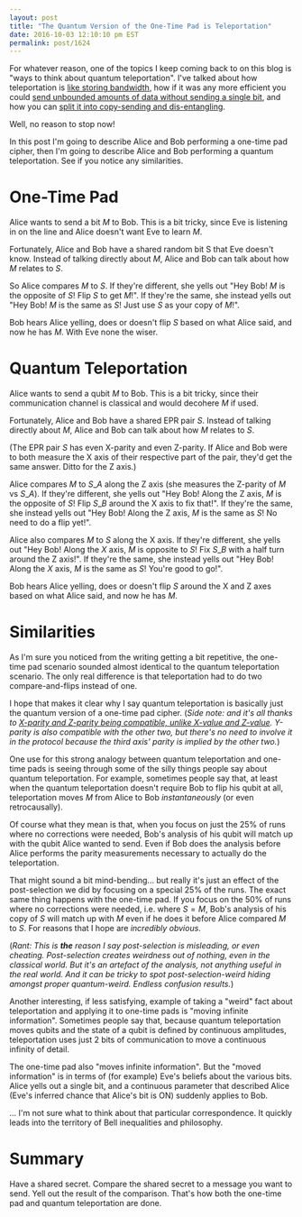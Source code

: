 ```yaml
---
layout: post
title: "The Quantum Version of the One-Time Pad is Teleportation"
date: 2016-10-03 12:10:10 pm EST
permalink: post/1624
---
```


For whatever reason, one of the topics I keep coming back to on this blog is "ways to think about quantum teleportation".
I've talked about how teleportation is [like storing bandwidth](/quantum/2014/05/11/Storing-Bandwidth-with-Quantum-Teleportation.html), how if it was any more efficient you could [send unbounded amounts of data without sending a single bit](/2016/05/29/ultra-dense-coding-allows-ftl.html), and how you can [split it into copy-sending and dis-entangling](/quantum/2015/12/28/Separating-Quantum-Teleportation.html).

Well, no reason to stop now!

In this post I'm going to describe Alice and Bob performing a one-time pad cipher, then I'm going to describe Alice and Bob performing a quantum teleportation.
See if you notice any similarities.

# One-Time Pad

Alice wants to send a bit $M$ to Bob.
This is a bit tricky, since Eve is listening in on the line and Alice doesn't want Eve to learn $M$.

Fortunately, Alice and Bob have a shared random bit S that Eve doesn't know.
Instead of talking directly about $M$, Alice and Bob can talk about how $M$ relates to $S$.

So Alice compares $M$ to $S$.
If they're different, she yells out "Hey Bob! $M$ is the opposite of $S$! Flip $S$ to get $M$!".
If they're the same, she instead yells out "Hey Bob! $M$ is the same as $S$! Just use $S$ as your copy of $M$!".

Bob hears Alice yelling, does or doesn't flip $S$ based on what Alice said, and now he has $M$.
With Eve none the wiser.

# Quantum Teleportation

Alice wants to send a qubit $M$ to Bob.
This is a bit tricky, since their communication channel is classical and would decohere $M$ if used.

Fortunately, Alice and Bob have a shared EPR pair $S$.
Instead of talking directly about $M$, Alice and Bob can talk about how $M$ relates to $S$.

(The EPR pair $S$ has even X-parity and even Z-parity.
If Alice and Bob were to both measure the X axis of their respective part of the pair, they'd get the same answer.
Ditto for the Z axis.)

Alice compares $M$ to $S\_A$ along the Z axis (she measures the Z-parity of $M$ vs $S\_A$).
If they're different, she yells out "Hey Bob! Along the Z axis, $M$ is the opposite of $S$! Flip $S\_B$ around the X axis to fix that!".
If they're the same, she instead yells out "Hey Bob! Along the Z axis, $M$ is the same as $S$! No need to do a flip yet!".

Alice also compares $M$ to $S$ along the X axis.
If they're different, she yells out "Hey Bob! Along the $X$ axis, $M$ is opposite to $S$! Fix $S\_B$ with a half turn around the Z axis!".
If they're the same, she instead yells out "Hey Bob! Along the $X$ axis, $M$ is the same as $S$! You're good to go!".

Bob hears Alice yelling, does or doesn't flip $S$ around the X and Z axes based on what Alice said, and now he has $M$.

# Similarities

As I'm sure you noticed from the writing getting a bit repetitive, the one-time pad scenario sounded almost identical to the quantum teleportation scenario.
The only real difference is that teleportation had to do two compare-and-flips instead of one.

I hope that makes it clear why I say quantum teleportation is basically just the quantum version of a one-time pad cipher.
(*Side note: and it's all thanks to [X-parity and Z-parity being compatible, unlike X-value and Z-value](/quantum/2016/01/19/unknown-but-equal.html).
Y-parity is also compatible with the other two, but there's no need to involve it in the protocol because the third axis' parity is implied by the other two.*)

One use for this strong analogy between quantum teleportation and one-time pads is seeing through some of the silly things people say about quantum teleportation. 
For example, sometimes people say that, at least when the quantum teleportation doesn't require Bob to flip his qubit at all, teleportation moves $M$ from Alice to Bob *instantaneously* (or even retrocausally).

Of course what they mean is that, when you focus on just the 25% of runs where no corrections were needed, Bob's analysis of his qubit will match up with the qubit Alice wanted to send.
Even if Bob does the analysis before Alice performs the parity measurements necessary to actually do the teleportation.

That might sound a bit mind-bending... but really it's just an effect of the post-selection we did by focusing on a special 25% of the runs.
The exact same thing happens with the one-time pad.
If you focus on the 50% of runs where no corrections were needed, i.e. where $S=M$, Bob's analysis of his copy of $S$ will match up with $M$ even if he does it before Alice compared $M$ to $S$.
For reasons that I hope are *incredibly obvious*.

(*Rant: This is __the__ reason I say post-selection is misleading, or even cheating.
Post-selection creates weirdness out of nothing, even in the classical world.
But it's an artefact of the analysis, not anything useful in the real world.
And it can be tricky to spot post-selection-weird hiding amongst proper quantum-weird.
Endless confusion results.*)

Another interesting, if less satisfying, example of taking a "weird" fact about teleportation and applying it to one-time pads is "moving infinite information".
Sometimes people say that, because quantum teleportation moves qubits and the state of a qubit is defined by continuous amplitudes, teleportation uses just 2 bits of communication to move a continuous infinity of detail.

The one-time pad also "moves infinite information".
But the "moved information" is in terms of (for example) Eve's beliefs about the various bits.
Alice yells out a single bit, and a continuous parameter that described Alice (Eve's inferred chance that Alice's bit is ON) suddenly applies to Bob.

... I'm not sure what to think about that particular correspondence.
It quickly leads into the territory of Bell inequalities and philosophy.

# Summary

Have a shared secret.
Compare the shared secret to a message you want to send.
Yell out the result of the comparison.
That's how both the one-time pad and quantum teleportation are done.
